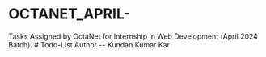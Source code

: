 # OCTANET_APRIL-
Tasks Assigned by OctaNet for Internship in Web Development (April 2024 Batch).
    # Todo-List
Author -- Kundan Kumar Kar
